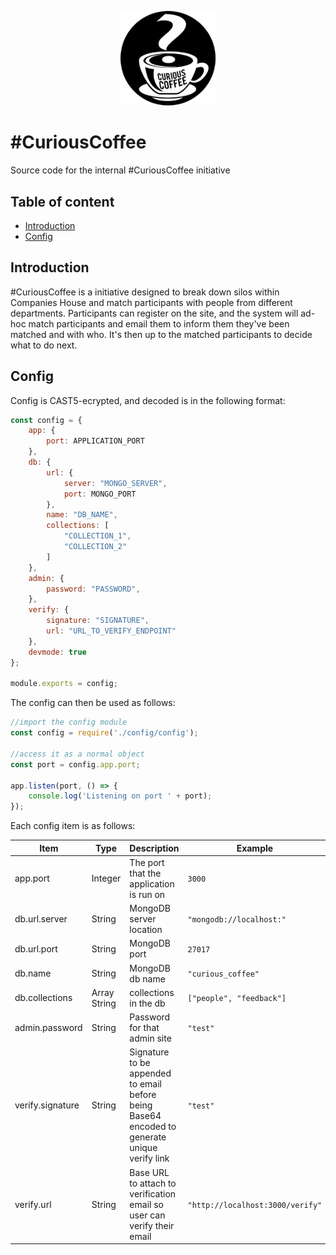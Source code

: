 <p align="center">
    <img src="readme-images/curious-coffee.png" alt="Curious Coffee" title="Curious Coffee" width="30%" />
</p>

# #CuriousCoffee
Source code for the internal #CuriousCoffee initiative

## Table of content

- [Introduction](#introduction)
- [Config](#config)

## Introduction
#CuriousCoffee is a initiative designed to break down silos within Companies House and match participants with people from different departments. Participants can register on the site, and the system will ad-hoc match participants and email them to inform them they've been matched and with who. It's then up to the matched participants to decide what to do next.

## Config
Config is CAST5-ecrypted, and decoded is in the following format:
```javascript
const config = {
    app: {
        port: APPLICATION_PORT
    },
    db: {
        url: {
            server: "MONGO_SERVER",
            port: MONGO_PORT
        },
        name: "DB_NAME",
        collections: [
            "COLLECTION_1",
            "COLLECTION_2"
        ]    
    },
    admin: {
        password: "PASSWORD",
    },
    verify: {
        signature: "SIGNATURE",
        url: "URL_TO_VERIFY_ENDPOINT"
    },
    devmode: true
};

module.exports = config;
```

The config can then be used as follows:

```javascript
//import the config module
const config = require('./config/config');

//access it as a normal object
const port = config.app.port;

app.listen(port, () => {
    console.log('Listening on port ' + port);
});
```

Each config item is as follows:

| Item | Type | Description | Example |
| ---- | ---- | ---- | ----|
| app.port | Integer | The port that the application is run on | `3000` |
| db.url.server | String | MongoDB server location | `"mongodb://localhost:"` |
| db.url.port | String | MongoDB port | `27017` |
| db.name | String | MongoDB db name | `"curious_coffee"` |
| db.collections | Array String | collections in the db | `["people", "feedback"]` |
| admin.password | String | Password for that admin site | `"test"` |
| verify.signature | String | Signature to be appended to email before being Base64 encoded to generate unique verify link | `"test"` |
| verify.url | String | Base URL to attach to verification email so user can verify their email | `"http://localhost:3000/verify"` |


